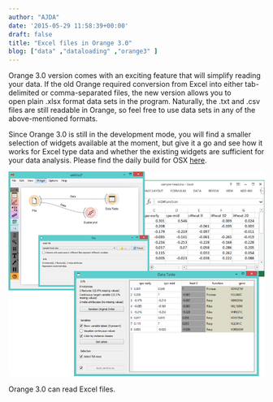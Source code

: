 ```yaml
---
author: "AJDA"
date: '2015-05-29 11:58:39+00:00'
draft: false
title: "Excel files in Orange 3.0"
blog: ["data" ,"dataloading" ,"orange3" ]
---
```


Orange 3.0 version comes with an exciting feature that will simplify reading your data. If the old Orange required conversion from Excel into either tab-delimited or comma-separated files, the new version allows you to open plain .xlsx format data sets in the program. Naturally, the .txt and .csv files are still readable in Orange, so feel free to use data sets in any of the above-mentioned formats.

Since Orange 3.0 is still in the development mode, you will find a smaller selection of widgets available at the moment, but give it a go and see how it works for Excel type data and whether the existing widgets are sufficient for your data analysis. Please find the daily build for OSX [here](http://orange.biolab.si/orange3/).



![](blog2-compile.png)

Orange 3.0 can read Excel files.
